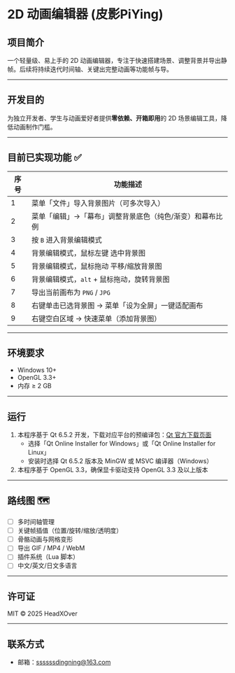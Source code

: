 ﻿# 2D 动画编辑器 (皮影PiYing)

## 项目简介
一个轻量级、易上手的 2D 动画编辑器，专注于快速搭建场景、调整背景并导出静帧。后续将持续迭代时间轴、关键出完整动画等功能帧与导。

---

## 开发目的
为独立开发者、学生与动画爱好者提供**零依赖、开箱即用**的 2D 场景编辑工具，降低动画制作门槛。

---

## 目前已实现功能 ✅

| 序号 | 功能描述 |
|------|----------|
| 1 | 菜单「文件」导入背景图片（可多次导入） |
| 2 | 菜单「编辑」→「幕布」调整背景底色（纯色/渐变）和幕布比例 |
| 3 | 按 `B` 进入背景编辑模式
| 4 | 背景编辑模式，鼠标左键 选中背景图 |
| 5 | 背景编辑模式，鼠标拖动 平移/缩放背景图 |
| 6 | 背景编辑模式，`alt` + 鼠标拖动，旋转背景图 |
| 7 | 导出当前画布为 `PNG` / `JPG` |
| 8 | 右键单击已选背景图 → 菜单「设为全屏」一键适配画布 |
| 9 | 右键空白区域 → 快速菜单（添加背景图） |

---

## 环境要求

- Windows 10+
- OpenGL 3.3+
- 内存 ≥ 2 GB

---

## 运行

1. 本程序基于 Qt 6.5.2 开发，下载对应平台的预编译包：[Qt 官方下载页面](https://www.qt.io/download-qt-installer)
   - 选择「Qt Online Installer for Windows」或「Qt Online Installer for Linux」
   - 安装时选择 Qt 6.5.2 版本及 MinGW 或 MSVC 编译器（Windows）
2. 本程序基于 OpenGL 3.3，确保显卡驱动支持 OpenGL 3.3 及以上版本


---

## 路线图 🗺️

- [ ] 多时间轴管理  
- [ ] 关键帧插值（位置/旋转/缩放/透明度）  
- [ ] 骨骼动画与网格变形  
- [ ] 导出 GIF / MP4 / WebM  
- [ ] 插件系统（Lua 脚本）  
- [ ] 中文/英文/日文多语言

---

## 许可证
MIT © 2025 HeadXOver

---

## 联系方式
- 邮箱：ssssssdingning@163.com
